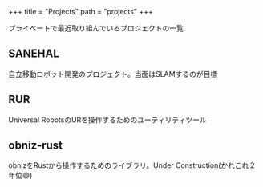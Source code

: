 +++
title = "Projects"
path = "projects"
+++

プライベートで最近取り組んでいるプロジェクトの一覧


## SANEHAL

自立移動ロボット開発のプロジェクト。当面はSLAMするのが目標

## RUR

Universal RobotsのURを操作するためのユーティリティツール

## obniz-rust

obnizをRustから操作するためのライブラリ。Under Construction(かれこれ２年位:smile:)

